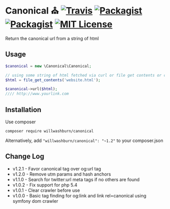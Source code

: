 # Canonical :church: [![Travis](https://img.shields.io/travis/willwashburn/canonical.svg)](https://travis-ci.org/willwashburn/canonical) [![Packagist](https://img.shields.io/packagist/dt/willwashburn/canonical.svg)](https://packagist.org/packages/willwashburn/canonical) [![Packagist](https://img.shields.io/packagist/v/willwashburn/canonical.svg)](https://packagist.org/packages/willwashburn/canonical) [![MIT License](https://img.shields.io/packagist/l/willwashburn/canonical.svg?style=flat-square)](https://github.com/willwashburn/canonical/blob/master/LICENSE)
Return the canonical url from a string of html

## Usage
 ```PHP
 $canonical = new \Canonical\Canonical;
 
 // using some string of html fetched via curl or file get contents or carrier pigeon
 $html = file_get_contents('website.html');

 $canonical->url($html);
 //// http://www.yourlink.com

```

## Installation
Use composer

```composer require willwashburn/canonical```

Alternatively, add ```"willwashburn/canonical": "~1.2"``` to your composer.json

## Change Log
- v1.2.1 - Favor canonical tag over og:url tag
- v1.2.0 - Remove utm params and hash anchors
- v1.1.0 - Search for twitter:url meta tags if no others are found
- v1.0.2 - Fix support for php 5.4
- v1.0.1 - Clear crawler before use
- v1.0.0 - Basic tag finding for og:link and link rel=canonical using symfony dom crawler
